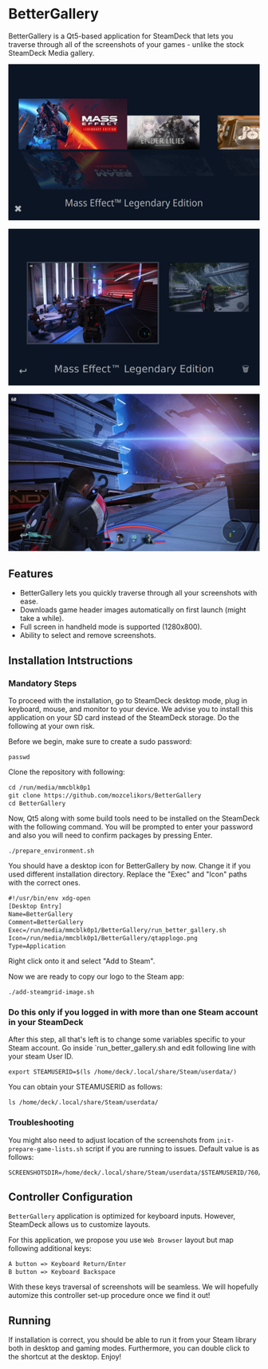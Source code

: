  
# BetterGallery

BetterGallery is a Qt5-based application for SteamDeck that lets you traverse through all of the screenshots of your games - unlike the stock SteamDeck Media gallery.

![BetterGallery](https://github.com/mozcelikors/BetterGallery/blob/main/preview_imgs/preview.png?raw=true)

![BetterGallery](https://github.com/mozcelikors/BetterGallery/blob/main/preview_imgs/preview2.png?raw=true)

![BetterGallery](https://github.com/mozcelikors/BetterGallery/blob/main/preview_imgs/preview3.png?raw=true)

## Features

* BetterGallery lets you quickly traverse through all your screenshots with ease.
* Downloads game header images automatically on first launch (might take a while).
* Full screen in handheld mode is supported (1280x800).
* Ability to select and remove screenshots.

## Installation Intstructions

### Mandatory Steps

To proceed with the installation, go to SteamDeck desktop mode, plug in keyboard, mouse, and monitor to your device.
We advise you to install this application on your SD card instead of the SteamDeck storage. Do the following at your own risk.

Before we begin, make sure to create a sudo password:

```
passwd
```

Clone the repository with following:

```
cd /run/media/mmcblk0p1
git clone https://github.com/mozcelikors/BetterGallery
cd BetterGallery
```

Now, Qt5 along with some build tools need to be installed on the SteamDeck with the following command. You will be prompted to enter your password and also you will need to confirm packages by pressing Enter.

```
./prepare_environment.sh
```

You should have a desktop icon for BetterGallery by now. Change it if you used different installation directory. Replace the "Exec" and "Icon" paths with the correct ones.

```
#!/usr/bin/env xdg-open
[Desktop Entry]
Name=BetterGallery
Comment=BetterGallery
Exec=/run/media/mmcblk0p1/BetterGallery/run_better_gallery.sh
Icon=/run/media/mmcblk0p1/BetterGallery/qtapplogo.png
Type=Application

```

Right click onto it and select "Add to Steam".

Now we are ready to copy our logo to the Steam app:

```
./add-steamgrid-image.sh
```

### Do this only if you logged in with more than one Steam account in your SteamDeck
After this step, all that's left is to change some variables specific to your Steam account. Go inside `run_better_gallery.sh and edit following line with your steam User ID.

```
export STEAMUSERID=$(ls /home/deck/.local/share/Steam/userdata/)
```

You can obtain your STEAMUSERID as follows:

```
ls /home/deck/.local/share/Steam/userdata/
```

### Troubleshooting

You might also need to adjust location of the screenshots from `init-prepare-game-lists.sh` script if you are running to issues. Default value is as follows:

```
SCREENSHOTSDIR=/home/deck/.local/share/Steam/userdata/$STEAMUSERID/760/remote
```

## Controller Configuration

`BetterGallery` application is optimized for keyboard inputs. However, SteamDeck allows us to customize layouts.

For this application, we propose you use `Web Browser` layout but map following additional keys:

```
A button => Keyboard Return/Enter
B button => Keyboard Backspace
```

With these keys traversal of screenshots will be seamless.
We will hopefully automize this controller set-up procedure once we find it out!

## Running

If installation is correct, you should be able to run it from your Steam library both in desktop and gaming modes. Furthermore, you can double click to the shortcut at the desktop. Enjoy!
